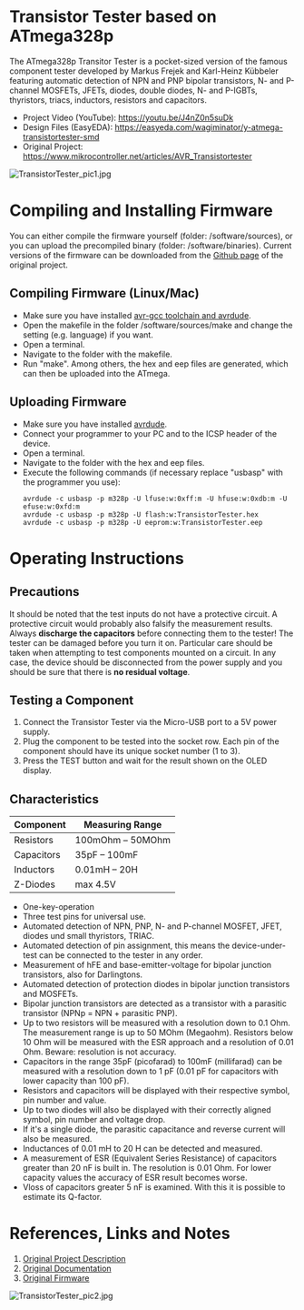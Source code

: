 # Transistor Tester based on ATmega328p
The ATmega328p Transitor Tester is a pocket-sized version of the famous component tester developed by Markus Frejek and Karl-Heinz Kübbeler featuring automatic detection of NPN and PNP bipolar transistors, N- and P-channel MOSFETs, JFETs, diodes, double diodes, N- and P-IGBTs, thyristors, triacs, inductors, resistors and capacitors.

- Project Video (YouTube): https://youtu.be/J4nZ0n5suDk
- Design Files (EasyEDA): https://easyeda.com/wagiminator/y-atmega-transistortester-smd
- Original Project: https://www.mikrocontroller.net/articles/AVR_Transistortester

![TransistorTester_pic1.jpg](https://raw.githubusercontent.com/wagiminator/ATmega-Transistor-Tester/master/documentation/TransistorTester_pic1.jpg)

# Compiling and Installing Firmware
You can either compile the firmware yourself (folder: /software/sources), or you can upload the precompiled binary (folder: /software/binaries). Current versions of the firmware can be downloaded from the [Github page](https://github.com/Mikrocontroller-net/transistortester) of the original project.

## Compiling Firmware (Linux/Mac)
- Make sure you have installed [avr-gcc toolchain and avrdude](http://maxembedded.com/2015/06/setting-up-avr-gcc-toolchain-on-linux-and-mac-os-x/).
- Open the makefile in the folder /software/sources/make and change the setting (e.g. language) if you want.
- Open a terminal.
- Navigate to the folder with the makefile.
- Run "make". Among others, the hex and eep files are generated, which can then be uploaded into the ATmega.

## Uploading Firmware
- Make sure you have installed [avrdude](https://learn.adafruit.com/usbtinyisp/avrdude).
- Connect your programmer to your PC and to the ICSP header of the device.
- Open a terminal.
- Navigate to the folder with the hex and eep files.
- Execute the following commands (if necessary replace "usbasp" with the programmer you use):
  ```
  avrdude -c usbasp -p m328p -U lfuse:w:0xff:m -U hfuse:w:0xdb:m -U efuse:w:0xfd:m
  avrdude -c usbasp -p m328p -U flash:w:TransistorTester.hex
  avrdude -c usbasp -p m328p -U eeprom:w:TransistorTester.eep
  ```

# Operating Instructions
## Precautions
It should be noted that the test inputs do not have a protective circuit. A protective circuit would probably also falsify the measurement results. Always **discharge the capacitors** before connecting them to the tester! The tester can be damaged before you turn it on. Particular care should be taken when attempting to test components mounted on a circuit. In any case, the device should be disconnected from the power supply and you should be sure that there is **no residual voltage**.

## Testing a Component
1. Connect the Transistor Tester via the Micro-USB port to a 5V power supply.
2. Plug the component to be tested into the socket row. Each pin of the component should have its unique socket number (1 to 3).
3. Press the TEST button and wait for the result shown on the OLED display.

## Characteristics
|Component|Measuring Range|
|-|-|
|Resistors|100mOhm – 50MOhm|
|Capacitors|35pF – 100mF|
|Inductors|0.01mH – 20H|
|Z-Diodes|max 4.5V|

- One-key-operation
- Three test pins for universal use.
- Automated detection of NPN, PNP, N- and P-channel MOSFET, JFET, diodes und small thyristors, TRIAC.
- Automated detection of pin assignment, this means the device-under-test can be connected to the tester in any order.
- Measurement of hFE and base-emitter-voltage for bipolar junction transistors, also for Darlingtons.
- Automated detection of protection diodes in bipolar junction transistors and MOSFETs.
- Bipolar junction transistors are detected as a transistor with a parasitic transistor (NPNp = NPN + parasitic PNP).
- Up to two resistors will be measured with a resolution down to 0.1 Ohm. The measurement range is up to 50 MOhm (Megaohm). Resistors below 10 Ohm will be measured with the ESR approach and a resolution of 0.01 Ohm. Beware: resolution is not accuracy.
- Capacitors in the range 35pF (picofarad) to 100mF (millifarad) can be measured with a resolution down to 1 pF (0.01 pF for capacitors with lower capacity than 100 pF).
- Resistors and capacitors will be displayed with their respective symbol, pin number and value.
- Up to two diodes will also be displayed with their correctly aligned symbol, pin number and voltage drop.
- If it's a single diode, the parasitic capacitance and reverse current will also be measured.
- Inductances of 0.01 mH to 20 H can be detected and measured.
- A measurement of ESR (Equivalent Series Resistance) of capacitors greater than 20 nF is built in. The resolution is 0.01 Ohm. For lower capacity values the accuracy of ESR result becomes worse.
- Vloss of capacitors greater 5 nF is examined. With this it is possible to estimate its Q-factor.

# References, Links and Notes
1. [Original Project Description](https://www.mikrocontroller.net/articles/AVR_Transistortester)
2. [Original Documentation](https://github.com/Mikrocontroller-net/transistortester/raw/master/Doku/trunk/pdftex/english/ttester.pdf)
3. [Original Firmware](https://github.com/Mikrocontroller-net/transistortester)

![TransistorTester_pic2.jpg](https://raw.githubusercontent.com/wagiminator/ATmega-Transistor-Tester/master/documentation/TransistorTester_pic2.jpg)
